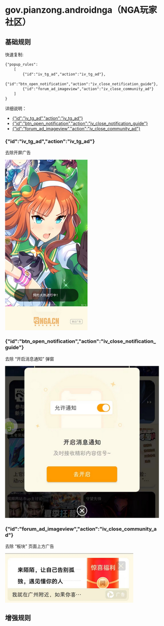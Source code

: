 # gov.pianzong.androidnga（NGA玩家社区）

## 基础规则

快速复制:
```
{"popup_rules":
    [
        {"id":"iv_tg_ad","action":"iv_tg_ad"},
        {"id":"btn_open_notification","action":"iv_close_notification_guide"},
        {"id":"forum_ad_imageview","action":"iv_close_community_ad"}
    ]
}
```
详细说明：
- [{"id":"iv_tg_ad","action":"iv_tg_ad"}](#idiv_tg_adactioniv_tg_ad)
- [{"id":"btn_open_notification","action":"iv_close_notification_guide"}](#idbtn_open_notificationactioniv_close_notification_guide)
- [{"id":"forum_ad_imageview","action":"iv_close_community_ad"}](#idforum_ad_imageviewactioniv_close_community_ad)

### {"id":"iv_tg_ad","action":"iv_tg_ad"}
去除开屏广告

![](./assets/开屏广告.jpg)

### {"id":"btn_open_notification","action":"iv_close_notification_guide"}
去除 “开启消息通知” 弹窗

![](./assets/开启消息通知弹窗.jpg)

### {"id":"forum_ad_imageview","action":"iv_close_community_ad"}
去除 “板块” 页面上方广告

![](./assets/板块页面上方广告.jpg)

## 增强规则
